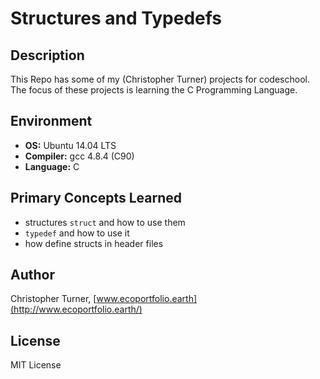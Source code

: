 # Structures and Typedefs

## Description

This Repo has some of my (Christopher Turner) projects for codeschool.
The focus of these projects is learning the C Programming Language.

## Environment

* __OS:__ Ubuntu 14.04 LTS
* __Compiler:__ gcc 4.8.4 (C90)
* __Language:__ C

## Primary Concepts Learned

* structures ``struct`` and how to use them
* ``typedef`` and how to use it
* how define structs in header files

## Author

Christopher Turner, [www.ecoportfolio.earth](http://www.ecoportfolio.earth/)

## License

MIT License